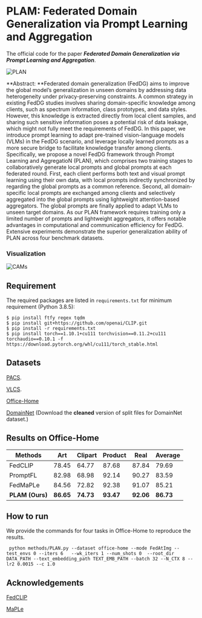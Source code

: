 # PLAM: Federated Domain Generalization via Prompt Learning and Aggregation
The official code for the paper ***Federated Domain Generalization via Prompt Learning and Aggregation***.

 ![PLAN](E:\PLAN\figures\PLAN.png)

**Abstract: **Federated domain generalization (FedDG) aims to improve the global model’s generalization in unseen domains by addressing data heterogeneity under privacy-preserving constraints. A common strategy in existing FedDG studies involves sharing domain-specific knowledge among clients, such as spectrum information, class prototypes, and data styles.  However, this knowledge is extracted directly from local client samples, and sharing such sensitive information poses a potential risk of data leakage, which might not fully meet the requirements of FedDG. In this paper, we introduce prompt learning to adapt pre-trained vision-language models (VLMs) in the FedDG scenario, and leverage locally learned prompts as a more secure bridge to facilitate knowledge transfer among clients. Specifically, we propose a novel FedDG framework through Prompt Learning and AggregatioN (PLAN), which comprises two training stages to collaboratively generate local prompts and global prompts at each federated round. First, each client performs both text and visual prompt learning using their own data, with local prompts indirectly synchronized by regarding the global prompts as a common reference. Second, all domain-specific local prompts are exchanged among clients and selectively aggregated into the global prompts using lightweight attention-based aggregators.
The global prompts are finally applied to adapt VLMs to unseen target domains. As our PLAN framework requires training only a limited number of prompts and lightweight aggregators, it offers notable advantages in computational and communication efficiency for FedDG. Extensive experiments demonstrate the superior generalization ability of PLAN across four benchmark datasets. 

### Visualization

![CAMs](E:\PLAN\figures\CAMs.jpg)

## Requirement

The required packages are listed in `requirements.txt` for minimum requirement (Python 3.8.5):

```
$ pip install ftfy regex tqdm
$ pip install git+https://github.com/openai/CLIP.git
$ pip install -r requirements.txt
$ pip install torch==1.10.1+cu111 torchvision==0.11.2+cu111 torchaudio==0.10.1 -f https://download.pytorch.org/whl/cu111/torch_stable.html
```

## Datasets

[
PACS](https://wjdcloud.blob.core.windows.net/dataset/PACS.zip).

[VLCS](https://wjdcloud.blob.core.windows.net/dataset/VLCS/VLCS.zip).

[Office-Home](https://wjdcloud.blob.core.windows.net/dataset/OfficeHome.zip)

[DomainNet](https://ai.bu.edu/M3SDA/)  (Download the **cleaned** version of split files  for DomainNet dataset.)

## Results on Office-Home

| Methods         | Art       | Clipart   | Product   | Real      | Average   |
| --------------- | --------- | --------- | --------- | --------- | --------- |
| FedCLIP         | 78.45     | 64.77     | 87.68     | 87.84     | 79.69     |
| PromptFL        | 82.98     | 68.98     | 92.14     | 90.27     | 83.59     |
| FedMaPLe        | 84.56     | 72.82     | 92.38     | 91.07     | 85.21     |
| **PLAM (Ours)** | **86.65** | **74.73** | **93.47** | **92.06** | **86.73** |



## How to run

We provide the commands for four tasks in Office-Home to reproduce the results.

```
 python methods/PLAN.py --dataset office-home --mode FedAtImg --test_envs 0 --iters 6   --wk_iters 1 --num_shots 0  --root_dir DATA_PATH --text_embedding_path TEXT_EMB_PATH --batch 32 --N_CTX 8 --lr2 0.0015 --c 1.0
```



## Acknowledgements

[FedCLIP](https://github.com/microsoft/PersonalizedFL.)

[MaPLe](https://github.com/muzairkhattak/multimodal-prompt-learning)
